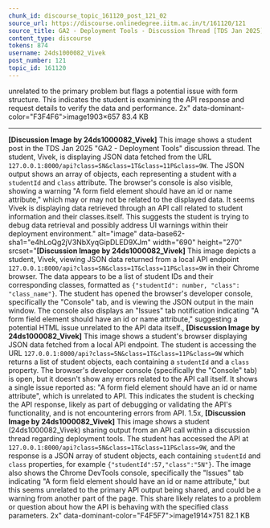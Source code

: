 ```yaml
---
chunk_id: discourse_topic_161120_post_121_02
source_url: https://discourse.onlinedegree.iitm.ac.in/t/161120/121
source_title: GA2 - Deployment Tools - Discussion Thread [TDS Jan 2025]
content_type: discourse
tokens: 874
username: 24ds1000082_Vivek
post_number: 121
topic_id: 161120
---
```


 unrelated to the primary problem but flags a potential issue with form structure. This indicates the student is examining the API response and request details to verify the data and performance. 2x" data-dominant-color="F3F4F6">image1903×657 83.4 KB

---

**[Discussion Image by 24ds1000082_Vivek]** This image shows a student post in the TDS Jan 2025 "GA2 - Deployment Tools" discussion thread. The student, Vivek, is displaying JSON data fetched from the URL `127.0.0.1:8000/api?class=SN&class=1T&class=11P&class=9W`. The JSON output shows an array of objects, each representing a student with a `studentId` and `class` attribute. The browser's console is also visible, showing a warning "A form field element should have an id or name attribute," which may or may not be related to the displayed data. It seems Vivek is displaying data retrieved through an API call related to student information and their classes.itself. This suggests the student is trying to debug data retrieval and possibly address UI warnings within their deployment environment." alt="image" data-base62-sha1="e4hLoQg2jV3NbXyqGipDLED9XJm" width="690" height="270" srcset="**[Discussion Image by 24ds1000082_Vivek]** This image depicts a student, Vivek, viewing JSON data returned from a local API endpoint `127.0.0.1:8000/api?class=SN&class=1T&class=11P&class=9W` in their Chrome browser. The data appears to be a list of student IDs and their corresponding classes, formatted as `{"studentId": number, "class": "class_name"}`. The student has opened the browser's developer console, specifically the "Console" tab, and is viewing the JSON output in the main window. The console also displays an "Issues" tab notification indicating "A form field element should have an id or name attribute," suggesting a potential HTML issue unrelated to the API data itself., **[Discussion Image by 24ds1000082_Vivek]** This image shows a student's browser displaying JSON data fetched from a local API endpoint. The student is accessing the URL `127.0.0.1:8000/api?class=5N&class=1T&class=11P&class=9W` which returns a list of student objects, each containing a `studentId` and a `class` property. The browser's developer console (specifically the "Console" tab) is open, but it doesn't show any errors related to the API call itself. It shows a single issue reported as: "A form field element should have an id or name attribute", which is unrelated to API. This indicates the student is checking the API response, likely as part of debugging or validating the API's functionality, and is not encountering errors from API. 1.5x, **[Discussion Image by 24ds1000082_Vivek]** This image shows a student (24ds1000082_Vivek) sharing output from an API call within a discussion thread regarding deployment tools. The student has accessed the API at `127.0.0.1:8000/api?class=5N&class=1T&class=11P&class=9W`, and the response is a JSON array of student objects, each containing `studentId` and `class` properties, for example `{"studentId":57,"class":"5N"}`. The image also shows the Chrome DevTools console, specifically the "Issues" tab indicating "A form field element should have an id or name attribute," but this seems unrelated to the primary API output being shared, and could be a warning from another part of the page. This share likely relates to a problem or question about how the API is behaving with the specified class parameters. 2x" data-dominant-color="F4F5F7">image1914×751 82.1 KB
